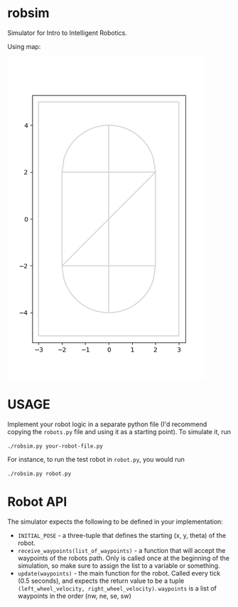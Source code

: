 # robsim

Simulator for Intro to Intelligent Robotics.

Using map:

![](map_screenshot.png)

# USAGE

Implement your robot logic in a separate python file (I'd recommend copying the `robots.py` file and using it as a starting point). To simulate it, run

`./robsim.py your-robot-file.py`

For instance, to run the test robot in `robot.py`, you would run

`./robsim.py robot.py`

# Robot API

The simulator expects the following to be defined in your implementation:

* `INITIAL_POSE` - a three-tuple that defines the starting (x, y, theta) of the robot.
* `receive_waypoints(list_of_waypoints)` - a function that will accept the waypoints of the robots path. Only is called once at the beginning of the simulation, so make sure to assign the list to a variable or something.
* `update(waypoints)` - the main function for the robot. Called every tick (0.5 seconds), and expects the return value to be a tuple `(left_wheel_velocity, right_wheel_velocity)`. `waypoints` is a list of waypoints in the order (nw, ne, se, sw)
